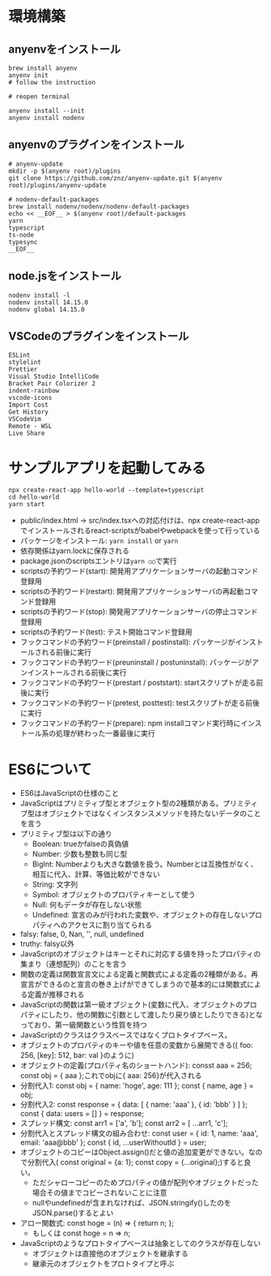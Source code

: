 # 環境構築

## anyenvをインストール

```
brew install anyenv
anyenv init
# follow the instruction

# reopen terminal

anyenv install --init
anyenv install nodenv
```

## anyenvのプラグインをインストール

```
# anyenv-update
mkdir -p $(anyenv root)/plugins
git clone https://github.com/znz/anyenv-update.git $(anyenv root)/plugins/anyenv-update

# nodenv-default-packages
brew install nodenv/nodenv/nodenv-default-packages
echo << __EOF__ > $(anyenv root)/default-packages
yarn
typescript
ts-node
typesync
__EOF__
```

## node.jsをインストール

```
nodenv install -l
nodenv install 14.15.0
nodenv global 14.15.0
```

## VSCodeのプラグインをインストール

```
ESLint
stylelint
Prettier
Visual Studio IntelliCode
Bracket Pair Colorizer 2
indent-rainbow
vscode-icons
Import Cost
Get History
VSCodeVim
Remote - WSL
Live Share
```

# サンプルアプリを起動してみる

```
npx create-react-app hello-world --template=typescript
cd hello-world
yarn start
```

* public/index.html -> src/index.tsxへの対応付けは、npx create-react-appでインストールされるreact-scriptsがbabelやwebpackを使って行っている
* パッケージをインストール: `yarn install` or `yarn`
* 依存関係はyarn.lockに保存される
* package.jsonのscriptsエントリは`yarn ○○`で実行
* scriptsの予約ワード(start): 開発用アプリケーションサーバの起動コマンド登録用
* scriptsの予約ワード(restart): 開発用アプリケーションサーバの再起動コマンド登録用
* scriptsの予約ワード(stop): 開発用アプリケーションサーバの停止コマンド登録用
* scriptsの予約ワード(test): テスト開始コマンド登録用
* フックコマンドの予約ワード(preinstall / postinstall): パッケージがインストールされる前後に実行
* フックコマンドの予約ワード(preuninstall / postuninstall): パッケージがアンインストールされる前後に実行
* フックコマンドの予約ワード(prestart / poststart): startスクリプトが走る前後に実行
* フックコマンドの予約ワード(pretest, posttest): testスクリプトが走る前後に実行
* フックコマンドの予約ワード(prepare): npm installコマンド実行時にインストール系の処理が終わった一番最後に実行

# ES6について

* ES6はJavaScriptの仕様のこと
* JavaScriptはプリミティブ型とオブジェクト型の2種類がある。プリミティブ型はオブジェクトではなくインスタンスメソッドを持たないデータのことを言う
* プリミティブ型は以下の通り
  * Boolean: trueかfalseの真偽値
  * Number: 少数も整数も同じ型
  * BigInt: Numberよりも大きな数値を扱う。Numberとは互換性がなく、相互に代入、計算、等価比較ができない
  * String: 文字列
  * Symbol: オブジェクトのプロパティキーとして使う
  * Null: 何もデータが存在しない状態
  * Undefined: 宣言のみが行われた変数や、オブジェクトの存在しないプロパティへのアクセスに割り当てられる
* falsy: false, 0, Nan, '', null, undefined
* truthy: falsy以外
* JavaScriptのオブジェクトはキーとそれに対応する値を持ったプロパティの集まり（連想配列）のことを言う
* 関数の定義は関数宣言文による定義と関数式による定義の2種類がある。再宣言ができるのと宣言の巻き上げができてしまうので基本的には関数式による定義が推移される
* JavaScriptの関数は第一級オブジェクト(変数に代入、オブジェクトのプロパティにしたり、他の関数に引数として渡したり戻り値としたりできる)となっており、第一級関数という性質を持つ
* JavaScriptのクラスはクラスベースではなくプロトタイプベース。
* オブジェクトのプロパティのキーや値を任意の変数から展開できる({ foo: 256, [key]: 512, bar: val }のように)
* オブジェクトの定義(プロパティ名のショートハンド): consst aaa = 256; const obj = { aaa };これでobjに{ aaa: 256}が代入される
* 分割代入1: const obj = { name: 'hoge', age: 111 }; const { name, age } = obj;
* 分割代入2: const response = { data: [ { name: 'aaa' }, { id: 'bbb' } ] }; const { data: users = [] } = response;
* スプレッド構文: const arr1 = ['a', 'b']; const arr2 = [ ...arr1, 'c'];
* 分割代入とスプレッド構文の組み合わせ: const user = { id: 1, name: 'aaa', email: 'aaa@bbb' }; const { id, ...userWithoutId } = user;
* オブジェクトのコピーはObject.assign()だと値の追加変更ができない。なので分割代入( const original = {a: 1}; const copy = {...original};)すると良い。
  * ただシャローコピーのためプロパティの値が配列やオブジェクトだった場合その値までコピーされないことに注意
  * nullやundefinedが含まれなければ、JSON.stringify()したのをJSON.parse()するとよい
* アロー関数式: const hoge = (n) => { return n; };
  * もしくは const hoge = n => n;
* JavaScriptのようなプロトタイプベースは抽象としてのクラスが存在しない
  * オブジェクトは直接他のオブジェクトを継承する
  * 継承元のオブジェクトをプロトタイプと呼ぶ
